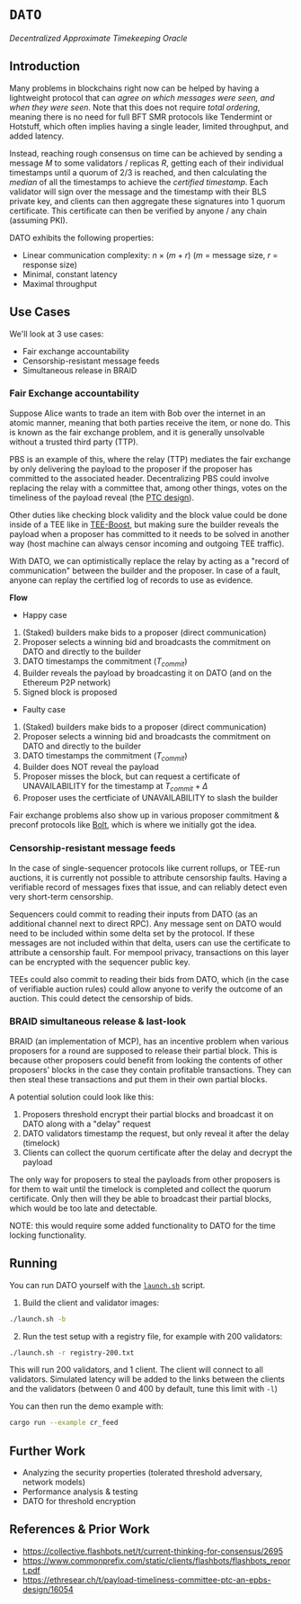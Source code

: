 # `DATO`
*Decentralized Approximate Timekeeping Oracle*

## Introduction
Many problems in blockchains right now can be helped by having a lightweight protocol that can *agree on which messages were seen, and when they were seen*. Note that this does not require *total ordering*, meaning there is no need for full BFT SMR protocols like Tendermint or Hotstuff, which often implies having a single leader, limited throughput, and added latency.

Instead, reaching rough consensus on time can be achieved by sending a message $M$ to some validators / replicas $R$, getting each of their individual timestamps until a quorum of 2/3 is reached, and then calculating the *median* of all the timestamps to achieve the *certified timestamp*.
Each validator will sign over the message and the timestamp with their BLS private key, and clients can then aggregate these signatures into 1 quorum certificate. This certificate can then be verified by anyone / any chain (assuming PKI).

DATO exhibits the following properties:
- Linear communication complexity: $n \times (m + r)$ ($m$ = message size, $r$ = response size)
- Minimal, constant latency
- Maximal throughput

## Use Cases

We'll look at 3 use cases:
- Fair exchange accountability
- Censorship-resistant message feeds
- Simultaneous release in BRAID

### Fair Exchange accountability
Suppose Alice wants to trade an item with Bob over the internet in an atomic manner, meaning that both parties receive the item, or none do.
This is known as the fair exchange problem, and it is generally unsolvable without a trusted third party (TTP).

PBS is an example of this, where the relay (TTP) mediates the fair exchange by only delivering the payload to the proposer if the proposer has committed to the associated header. Decentralizing PBS could involve replacing the relay with a committee that, among other things, votes on the timeliness of the payload reveal (the [PTC design](https://ethresear.ch/t/payload-timeliness-committee-ptc-an-epbs-design/16054)).

Other duties like checking block validity and the block value could be done inside of a TEE like in [TEE-Boost](https://collective.flashbots.net/t/tee-boost/3741), but making sure the builder reveals the payload when a proposer has committed to it needs to be solved in another way (host machine can always censor incoming and outgoing TEE traffic).

With DATO, we can optimistically replace the relay by acting as a "record of communication" between the builder and the proposer. In case of a fault, anyone can replay the certified log of records to use as evidence.

**Flow**
- Happy case
1. (Staked) builders make bids to a proposer (direct communication)
2. Proposer selects a winning bid and broadcasts the commitment on DATO and directly to the builder
3. DATO timestamps the commitment ($T_{commit}$)
4. Builder reveals the payload by broadcasting it on DATO (and on the Ethereum P2P network)
5. Signed block is proposed

- Faulty case
1. (Staked) builders make bids to a proposer (direct communication)
2. Proposer selects a winning bid and broadcasts the commitment on DATO and directly to the builder
3. DATO timestamps the commitment ($T_{commit}$)
4. Builder does NOT reveal the payload
5. Proposer misses the block, but can request a certificate of UNAVAILABILITY for the timestamp at $T_{commit} + \Delta$
6. Proposer uses the certficiate of UNAVAILABILITY to slash the builder

Fair exchange problems also show up in various proposer commitment & preconf protocols like [Bolt](https://chainbound.github.io/bolt-docs), which is where we initially got the idea.

### Censorship-resistant message feeds
In the case of single-sequencer protocols like current rollups, or TEE-run auctions, it is currently not possible to attribute censorship faults. Having a verifiable record of messages fixes that issue, and can reliably detect even very short-term censorship.

Sequencers could commit to reading their inputs from DATO (as an additional channel next to direct RPC). Any message sent on DATO would need to be included within some delta set by the protocol. If these messages are not included within that delta, users can use the certificate to attribute a censorship fault. For mempool privacy, transactions on this layer can be encrypted with the sequencer public key.

TEEs could also commit to reading their bids from DATO, which (in the case of verifiable auction rules) could allow anyone to verify the outcome of an auction. This could detect the censorship of bids.

### BRAID simultaneous release & last-look
BRAID (an implementation of MCP), has an incentive problem when various proposers for a round are supposed to release their partial block. This is because other proposers could benefit from looking the contents of other proposers' blocks in the case they contain profitable transactions. They can then steal these transactions and put them in their own partial blocks.

A potential solution could look like this:
1. Proposers threshold encrypt their partial blocks and broadcast it on DATO along with a "delay" request
2. DATO validators timestamp the request, but only reveal it after the delay (timelock)
3. Clients can collect the quorum certificate after the delay and decrypt the payload

The only way for proposers to steal the payloads from other proposers is for them to wait until the timelock is completed and collect the quorum certificate. Only then will they be able to broadcast their partial blocks, which would be too late and detectable.

NOTE: this would require some added functionality to DATO for the time locking functionality.

## Running
You can run DATO yourself with the [`launch.sh`](./launch.sh) script.

1. Build the client and validator images:
```bash
./launch.sh -b
```

2. Run the test setup with a registry file, for example with 200 validators:
```bash
./launch.sh -r registry-200.txt
```

This will run 200 validators, and 1 client. The client will connect to all validators. Simulated latency will be added
to the links between the clients and the validators (between 0 and 400 by default, tune this limit with `-l`)

You can then run the demo example with:
```bash
cargo run --example cr_feed
```

## Further Work
- Analyzing the security properties (tolerated threshold adversary, network models)
- Performance analysis & testing
- DATO for threshold encryption

## References & Prior Work
- https://collective.flashbots.net/t/current-thinking-for-consensus/2695
- https://www.commonprefix.com/static/clients/flashbots/flashbots_report.pdf
- https://ethresear.ch/t/payload-timeliness-committee-ptc-an-epbs-design/16054
